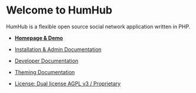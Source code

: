 Welcome to HumHub 
=================

HumHub is a flexible open source social network application written in PHP.

- <a href="http://humhub.org" target="_blank">**Homepage & Demo**</a>

- <a href="protected/docs/guide/administration/index.md">Installation & Admin Documentation</a>
- <a href="protected/docs/guide/developer/index.md">Developer Documentation</a>
- <a href="protected/docs/guide/theming/index.md">Theming Documentation</a>


- <a href="protected/docs/license.md">License: Dual license AGPL v3 / Proprietary</a>

